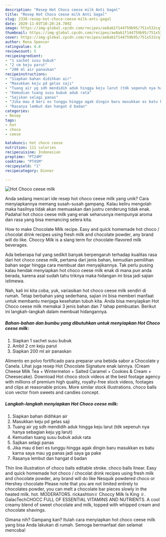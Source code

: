 ```yaml
---
description: "Resep Hot Choco ceese milk Anti Gagal"
title: "Resep Hot Choco ceese milk Anti Gagal"
slug: 2338-resep-hot-choco-ceese-milk-anti-gagal
date: 2020-11-03T10:20:24.789Z
image: https://img-global.cpcdn.com/recipes/ae8ab1f144759b95/751x532cq70/hot-choco-ceese-milk-foto-resep-utama.jpg
thumbnail: https://img-global.cpcdn.com/recipes/ae8ab1f144759b95/751x532cq70/hot-choco-ceese-milk-foto-resep-utama.jpg
cover: https://img-global.cpcdn.com/recipes/ae8ab1f144759b95/751x532cq70/hot-choco-ceese-milk-foto-resep-utama.jpg
author: Rena Spencer
ratingvalue: 4.8
reviewcount: 5
recipeingredient:
- "1 sachet susu bubuk"
- "2 cm keju parut"
- "200 ml air panaskan"
recipeinstructions:
- "Siapkan bahan didihkan air"
- "Masukkan keju pd gelas saji"
- "Tuang air yg sdh mendidih aduk hingga keju larut (tdk sepenuh nya hanya sebagian keju yg larut)"
- "Kemudian tuang susu bubuk aduk rata"
- "Sajikan selagi panas"
- "Jika mau d beri es tunggu hingga agak dingin baru masukkan es batu karna saya mau yg panas jadi saya ga pake"
- "Rasanya lembut dan hangat d badan"
categories:
- Resep
tags:
- hot
- choco
- ceese

katakunci: hot choco ceese 
nutrition: 111 calories
recipecuisine: Indonesian
preptime: "PT24M"
cooktime: "PT45M"
recipeyield: "1"
recipecategory: Dinner

---
```



![Hot Choco ceese milk](https://img-global.cpcdn.com/recipes/ae8ab1f144759b95/751x532cq70/hot-choco-ceese-milk-foto-resep-utama.jpg)

Anda sedang mencari ide resep hot choco ceese milk yang unik? Cara menyiapkannya memang susah-susah gampang. Kalau keliru mengolah maka hasilnya tidak akan memuaskan dan justru cenderung tidak enak. Padahal hot choco ceese milk yang enak seharusnya mempunyai aroma dan rasa yang bisa memancing selera kita.

How to make Chocolate Milk recipe. Easy and quick homemade hot choco / chocolat drink recipes using fresh milk and chocolate powder, any brand will do like. Choccy Milk is a slang term for chocolate-flavored milk beverages.

Ada beberapa hal yang sedikit banyak berpengaruh terhadap kualitas rasa dari hot choco ceese milk, pertama dari jenis bahan, kemudian pemilihan bahan segar hingga cara membuat dan menyajikannya. Tak perlu pusing kalau hendak menyiapkan hot choco ceese milk enak di mana pun anda berada, karena asal sudah tahu triknya maka hidangan ini bisa jadi sajian istimewa.


Nah, kali ini kita coba, yuk, variasikan hot choco ceese milk sendiri di rumah. Tetap berbahan yang sederhana, sajian ini bisa memberi manfaat untuk membantu menjaga kesehatan tubuh kita. Anda bisa menyiapkan Hot Choco ceese milk memakai 3 jenis bahan dan 7 tahap pembuatan. Berikut ini langkah-langkah dalam membuat hidangannya.

<!--inarticleads1-->

##### Bahan-bahan dan bumbu yang dibutuhkan untuk menyiapkan Hot Choco ceese milk:

1. Siapkan 1 sachet susu bubuk
1. Ambil 2 cm keju parut
1. Siapkan 200 ml air panaskan


Alimento en polvo fortificado para preparar una bebida sabor a Chocolate y Canela. Lihat juga resep Hot Chocolate Signature enak lainnya. (Cream Cheese Milk Tea + Wintermelon + Salted Caramel + Cookies &amp; Cream + Cheesecake). Download Hot choco stock videos at the best footage agency with millions of premium high quality, royalty-free stock videos, footages and clips at reasonable prices. More similar stock illustrations. choco balls icon vector from sweets and candies concept. 

<!--inarticleads2-->

##### Langkah-langkah menyiapkan Hot Choco ceese milk:

1. Siapkan bahan didihkan air
1. Masukkan keju pd gelas saji
1. Tuang air yg sdh mendidih aduk hingga keju larut (tdk sepenuh nya hanya sebagian keju yg larut)
1. Kemudian tuang susu bubuk aduk rata
1. Sajikan selagi panas
1. Jika mau d beri es tunggu hingga agak dingin baru masukkan es batu karna saya mau yg panas jadi saya ga pake
1. Rasanya lembut dan hangat d badan


Thin line illustration of choco balls editable stroke. choco balls linear. Easy and quick homemade hot choco / chocolat drink recipes using fresh milk and chocolate powder, any brand will do like Nesquik powdered choco or Hershey chocolate Please note that you are not limited entirely to chocolates powder, you can melt a chocolate bar pieces slowly in the heated milk. hot. MODERATORS. rickashton♕ Choccy Milk Is King ♕. GalacTechCHOCC FULL OF ESSENTIAL VITAMINS AND NUTRIENTS. A cool creamy blend of sweet chocolate and milk, topped with whipped cream and chocolate shavings. 

Gimana nih? Gampang kan? Itulah cara menyiapkan hot choco ceese milk yang bisa Anda lakukan di rumah. Semoga bermanfaat dan selamat mencoba!
